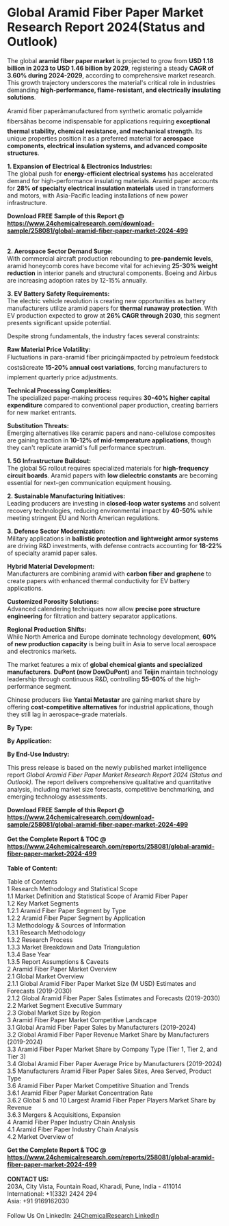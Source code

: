<h1>Global Aramid Fiber Paper Market Research Report 2024(Status and Outlook)</h1><p>The global <strong>aramid fiber paper market</strong> is projected to grow from <strong>USD 1.18 billion in 2023 to USD 1.46 billion by 2029</strong>, registering a steady <strong>CAGR of 3.60% during 2024-2029</strong>, according to comprehensive market research. This growth trajectory underscores the material's critical role in industries demanding <strong>high-performance, flame-resistant, and electrically insulating solutions</strong>.</p><p>Aramid fiber paperâmanufactured from synthetic aromatic polyamide fibersâhas become indispensable for applications requiring <strong>exceptional thermal stability, chemical resistance, and mechanical strength</strong>. Its unique properties position it as a preferred material for <strong>aerospace components, electrical insulation systems, and advanced composite structures</strong>.</p><p><strong>1. Expansion of Electrical &amp; Electronics Industries:</strong><br>
The global push for <strong>energy-efficient electrical systems</strong> has accelerated demand for high-performance insulating materials. Aramid paper accounts for <strong>28% of specialty electrical insulation materials</strong> used in transformers and motors, with Asia-Pacific leading installations of new power infrastructure.</p><div><b>Download FREE Sample of this Report @ 
            <a href="https://www.24chemicalresearch.com/download-sample/258081/global-aramid-fiber-paper-market-2024-499">
            https://www.24chemicalresearch.com/download-sample/258081/global-aramid-fiber-paper-market-2024-499</a></b></div><br><p><strong>2. Aerospace Sector Demand Surge:</strong><br>
With commercial aircraft production rebounding to <strong>pre-pandemic levels</strong>, aramid honeycomb cores have become vital for achieving <strong>25-30% weight reduction</strong> in interior panels and structural components. Boeing and Airbus are increasing adoption rates by 12-15% annually.</p><p><strong>3. EV Battery Safety Requirements:</strong><br>
The electric vehicle revolution is creating new opportunities as battery manufacturers utilize aramid papers for <strong>thermal runaway protection</strong>. With EV production expected to grow at <strong>26% CAGR through 2030</strong>, this segment presents significant upside potential.</p><p>Despite strong fundamentals, the industry faces several constraints:</p><p><strong>Raw Material Price Volatility:</strong><br>
    Fluctuations in para-aramid fiber pricingâimpacted by petroleum feedstock costsâcreate <strong>15-20% annual cost variations</strong>, forcing manufacturers to implement quarterly price adjustments.</p><p><strong>Technical Processing Complexities:</strong><br>
    The specialized paper-making process requires <strong>30-40% higher capital expenditure</strong> compared to conventional paper production, creating barriers for new market entrants.</p><p><strong>Substitution Threats:</strong><br>
    Emerging alternatives like ceramic papers and nano-cellulose composites are gaining traction in <strong>10-12% of mid-temperature applications</strong>, though they can't replicate aramid's full performance spectrum.</p><p><strong>1. 5G Infrastructure Buildout:</strong><br>
The global 5G rollout requires specialized materials for <strong>high-frequency circuit boards</strong>. Aramid papers with <strong>low dielectric constants</strong> are becoming essential for next-gen communication equipment housing.</p><p><strong>2. Sustainable Manufacturing Initiatives:</strong><br>
Leading producers are investing in <strong>closed-loop water systems</strong> and solvent recovery technologies, reducing environmental impact by <strong>40-50%</strong> while meeting stringent EU and North American regulations.</p><p><strong>3. Defense Sector Modernization:</strong><br>
Military applications in <strong>ballistic protection and lightweight armor systems</strong> are driving R&amp;D investments, with defense contracts accounting for <strong>18-22%</strong> of specialty aramid paper sales.</p><p><strong>Hybrid Material Development:</strong><br>
    Manufacturers are combining aramid with <strong>carbon fiber and graphene</strong> to create papers with enhanced thermal conductivity for EV battery applications.</p><p><strong>Customized Porosity Solutions:</strong><br>
    Advanced calendering techniques now allow <strong>precise pore structure engineering</strong> for filtration and battery separator applications.</p><p><strong>Regional Production Shifts:</strong><br>
    While North America and Europe dominate technology development, <strong>60% of new production capacity</strong> is being built in Asia to serve local aerospace and electronics markets.</p><p>The market features a mix of <strong>global chemical giants and specialized manufacturers</strong>. <strong>DuPont (now DowDuPont)</strong> and <strong>Teijin</strong> maintain technology leadership through continuous R&amp;D, controlling <strong>55-60%</strong> of the high-performance segment.</p><p>Chinese producers like <strong>Yantai Metastar</strong> are gaining market share by offering <strong>cost-competitive alternatives</strong> for industrial applications, though they still lag in aerospace-grade materials.</p><p><strong>By Type:</strong></p><p><strong>By Application:</strong></p><p><strong>By End-Use Industry:</strong></p><p>This press release is based on the newly published market intelligence report <em>Global Aramid Fiber Paper Market Research Report 2024 (Status and Outlook)</em>. The report delivers comprehensive qualitative and quantitative analysis, including market size forecasts, competitive benchmarking, and emerging technology assessments.</p><div><b>Download FREE Sample of this Report @ 
            <a href="https://www.24chemicalresearch.com/download-sample/258081/global-aramid-fiber-paper-market-2024-499">
            https://www.24chemicalresearch.com/download-sample/258081/global-aramid-fiber-paper-market-2024-499</a></b></div><br><div><b>Get the Complete Report & TOC @ 
            <a href="https://www.24chemicalresearch.com/reports/258081/global-aramid-fiber-paper-market-2024-499">
            https://www.24chemicalresearch.com/reports/258081/global-aramid-fiber-paper-market-2024-499</a></b></div><br>
            <b>Table of Content:</b><p>Table of Contents<br />
1 Research Methodology and Statistical Scope<br />
1.1 Market Definition and Statistical Scope of Aramid Fiber Paper<br />
1.2 Key Market Segments<br />
1.2.1 Aramid Fiber Paper Segment by Type<br />
1.2.2 Aramid Fiber Paper Segment by Application<br />
1.3 Methodology & Sources of Information<br />
1.3.1 Research Methodology<br />
1.3.2 Research Process<br />
1.3.3 Market Breakdown and Data Triangulation<br />
1.3.4 Base Year<br />
1.3.5 Report Assumptions & Caveats<br />
2 Aramid Fiber Paper Market Overview<br />
2.1 Global Market Overview<br />
2.1.1 Global Aramid Fiber Paper Market Size (M USD) Estimates and Forecasts (2019-2030)<br />
2.1.2 Global Aramid Fiber Paper Sales Estimates and Forecasts (2019-2030)<br />
2.2 Market Segment Executive Summary<br />
2.3 Global Market Size by Region<br />
3 Aramid Fiber Paper Market Competitive Landscape<br />
3.1 Global Aramid Fiber Paper Sales by Manufacturers (2019-2024)<br />
3.2 Global Aramid Fiber Paper Revenue Market Share by Manufacturers (2019-2024)<br />
3.3 Aramid Fiber Paper Market Share by Company Type (Tier 1, Tier 2, and Tier 3)<br />
3.4 Global Aramid Fiber Paper Average Price by Manufacturers (2019-2024)<br />
3.5 Manufacturers Aramid Fiber Paper Sales Sites, Area Served, Product Type<br />
3.6 Aramid Fiber Paper Market Competitive Situation and Trends<br />
3.6.1 Aramid Fiber Paper Market Concentration Rate<br />
3.6.2 Global 5 and 10 Largest Aramid Fiber Paper Players Market Share by Revenue<br />
3.6.3 Mergers & Acquisitions, Expansion<br />
4 Aramid Fiber Paper Industry Chain Analysis<br />
4.1 Aramid Fiber Paper Industry Chain Analysis<br />
4.2 Market Overview of</p><div><b>Get the Complete Report & TOC @ 
            <a href="https://www.24chemicalresearch.com/reports/258081/global-aramid-fiber-paper-market-2024-499">
            https://www.24chemicalresearch.com/reports/258081/global-aramid-fiber-paper-market-2024-499</a></b></div><br><b>CONTACT US:</b><br>
            203A, City Vista, Fountain Road, Kharadi, Pune, India - 411014<br>
            International: +1(332) 2424 294<br>
            Asia: +91 9169162030 <br><br>
            Follow Us On LinkedIn: <a href="https://www.linkedin.com/company/24chemicalresearch/">24ChemicalResearch LinkedIn</a>